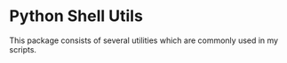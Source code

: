 # Python Shell Utils

This package consists of several utilities which are commonly used in my
scripts.
